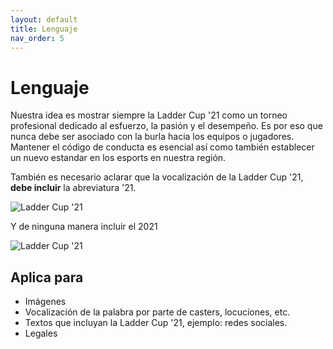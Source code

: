 ```yaml
---
layout: default
title: Lenguaje
nav_order: 5
---
```


# Lenguaje

Nuestra idea es mostrar siempre la Ladder Cup '21 como un torneo profesional dedicado al esfuerzo, la pasión y el desempeño. Es por eso que nunca debe ser asociado con la burla hacia los equipos o jugadores. Mantener el código de conducta es esencial así como también establecer un nuevo estandar en los esports en nuestra región.


También es necesario aclarar que la vocalización de la Ladder Cup '21, <strong>debe incluir</strong> la abreviatura '21.


<img src="../../assets/images/wrong-a1.png" alt="Ladder Cup '21"/>
<br />

Y de ninguna manera incluir el 2021


<img src="../../assets/images/wrong-a2.png" alt="Ladder Cup '21"/>
<br />

## Aplica para
<ul>
<li>Imágenes</li>
<li>Vocalización de la palabra por parte de casters, locuciones, etc.</li>
<li>Textos que incluyan la Ladder Cup '21, ejemplo: redes sociales.</li>
<li>Legales</li>
</ul>